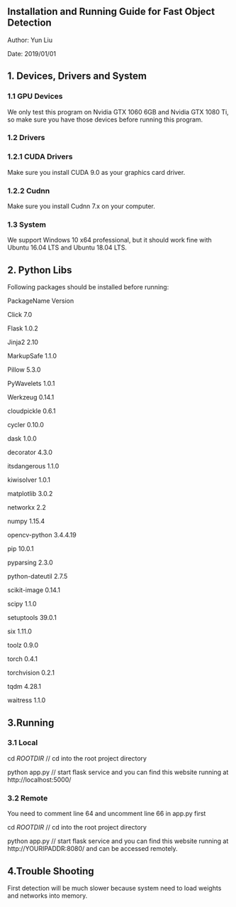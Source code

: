## Installation and Running Guide for Fast Object Detection

Author: Yun Liu

Date: 2019/01/01

## 1. Devices, Drivers and System

### 1.1 GPU Devices
We only test this program on Nvidia GTX 1060 6GB and Nvidia GTX 1080 Ti, so make sure you have those devices before running this program.

### 1.2 Drivers
### 1.2.1 CUDA Drivers
Make sure you install CUDA 9.0 as your graphics card driver.
### 1.2.2 Cudnn
Make sure you install Cudnn 7.x on your computer.

### 1.3 System
We support Windows 10 x64 professional, but it should work fine with Ubuntu 16.04 LTS and Ubuntu 18.04 LTS.

## 2. Python Libs
Following packages should be installed before running:

PackageName Version

Click	7.0

Flask	1.0.2

Jinja2	2.10

MarkupSafe	1.1.0

Pillow	5.3.0

PyWavelets	1.0.1

Werkzeug	0.14.1

cloudpickle	0.6.1

cycler	0.10.0

dask	1.0.0

decorator	4.3.0

itsdangerous	1.1.0

kiwisolver	1.0.1

matplotlib	3.0.2

networkx	2.2

numpy	1.15.4

opencv-python	3.4.4.19

pip	10.0.1

pyparsing	2.3.0

python-dateutil	2.7.5

scikit-image	0.14.1

scipy	1.1.0

setuptools	39.0.1

six	1.11.0

toolz	0.9.0

torch	0.4.1

torchvision	0.2.1

tqdm	4.28.1

waitress	1.1.0

## 3.Running
### 3.1 Local

cd $ROOTDIR$ // cd into the root project directory

python app.py // start flask service and you can find this website running at http://localhost:5000/

### 3.2 Remote

You need to comment line 64 and uncomment line 66 in app.py first

cd $ROOTDIR$ // cd into the root project directory

python app.py // start flask service and you can find this website running at http://YOURIPADDR:8080/ and can be accessed remotely.

## 4.Trouble Shooting

First detection will be much slower because system need to load weights and networks into memory.
